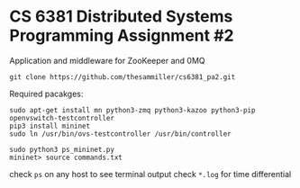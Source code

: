 # CS 6381 Distributed Systems Programming Assignment #2

Application and middleware for ZooKeeper and 0MQ

```
git clone https://github.com/thesammiller/cs6381_pa2.git  
```    

Required pacakges:
```
sudo apt-get install mn python3-zmq python3-kazoo python3-pip openvswitch-testcontroller
pip3 install mininet
sudo ln /usr/bin/ovs-testcontroller /usr/bin/controller 
```


```
sudo python3 ps_mininet.py
mininet> source commands.txt      
``` 
check `ps` on any host to see terminal output
check `*.log` for time differential





